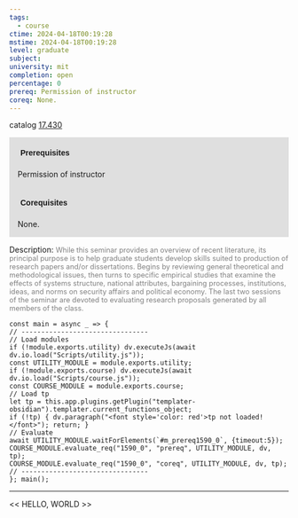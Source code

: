 ```yaml
---
tags:
  - course
ctime: 2024-04-18T00:19:28
mstime: 2024-04-18T00:19:28
level: graduate
subject: 
university: mit
completion: open
percentage: 0
prereq: Permission of instructor
coreq: None.
---
```


catalog [17.430](http://student.mit.edu/catalog/m17b.html#17.430)

<span style="display: block; padding: 15px; background-color: rgb(100, 100, 100, 0.2);"><font id="m_prereq1590_0" style="display: block; font-family: Arial, sans-serif; font-weight: bold; padding: 5px">Prerequisites</font><br><span id="prereq1590_0">Permission of instructor</span></span>
<span style="display: block; padding: 15px; background-color: rgb(100, 100, 100, 0.2);"><font id="m_coreq1590_0" style="display: block; font-family: Arial, sans-serif; font-weight: bold; padding: 5px">Corequisites</font><br><span id="coreq1590_0">None.</span></span>

<font style="">Description:</font>
<font style="color: grey; font-size: 0.8rem;">While this seminar provides an overview of recent literature, its principal purpose is to help graduate students develop skills suited to production of research papers and/or dissertations. Begins by reviewing general theoretical and methodological issues, then turns to specific empirical studies that examine the effects of systems structure, national attributes, bargaining processes, institutions, ideas, and norms on security affairs and political economy. The last two sessions of the seminar are devoted to evaluating research proposals generated by all members of the class.</font>

```dataviewjs
const main = async _ => {
// --------------------------------
// Load modules
if (!module.exports.utility) dv.executeJs(await dv.io.load("Scripts/utility.js"));
const UTILITY_MODULE = module.exports.utility;
if (!module.exports.course) dv.executeJs(await dv.io.load("Scripts/course.js"));
const COURSE_MODULE = module.exports.course;
// Load tp
let tp = this.app.plugins.getPlugin("templater-obsidian").templater.current_functions_object;
if (!tp) { dv.paragraph("<font style='color: red'>tp not loaded!</font>"); return; }
// Evaluate
await UTILITY_MODULE.waitForElements(`#m_prereq1590_0`, {timeout:5});
COURSE_MODULE.evaluate_req("1590_0", "prereq", UTILITY_MODULE, dv, tp);
COURSE_MODULE.evaluate_req("1590_0", "coreq", UTILITY_MODULE, dv, tp);
// --------------------------------
}; main();
```

---

<< HELLO, WORLD >>
